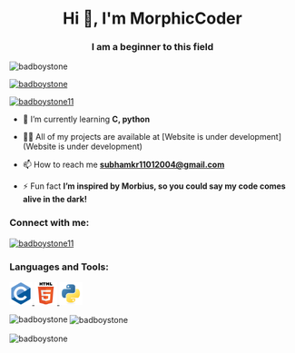 <h1 align="center">Hi 👋, I'm MorphicCoder</h1>
<h3 align="center">I am a beginner to this field</h3>

<p align="left"> <img src="https://komarev.com/ghpvc/?username=badboystone&label=Profile%20views&color=0e75b6&style=flat" alt="badboystone" /> </p>

<p align="left"> <a href="https://github.com/ryo-ma/github-profile-trophy"><img src="https://github-profile-trophy.vercel.app/?username=badboystone" alt="badboystone" /></a> </p>

<p align="left"> <a href="https://twitter.com/badboystone11" target="blank"><img src="https://img.shields.io/twitter/follow/badboystone11?logo=twitter&style=for-the-badge" alt="badboystone11" /></a> </p>

- 🌱 I’m currently learning **C, python**

- 👨‍💻 All of my projects are available at [Website is under development](Website is under development)

- 📫 How to reach me **subhamkr11012004@gmail.com**

- ⚡ Fun fact **I’m inspired by Morbius, so you could say my code comes alive in the dark!**

<h3 align="left">Connect with me:</h3>
<p align="left">
<a href="https://twitter.com/badboystone11" target="blank"><img align="center" src="https://raw.githubusercontent.com/rahuldkjain/github-profile-readme-generator/master/src/images/icons/Social/twitter.svg" alt="badboystone11" height="30" width="40" /></a>
</p>

<h3 align="left">Languages and Tools:</h3>
<p align="left"> <a href="https://www.cprogramming.com/" target="_blank" rel="noreferrer"> <img src="https://raw.githubusercontent.com/devicons/devicon/master/icons/c/c-original.svg" alt="c" width="40" height="40"/> </a> <a href="https://www.w3.org/html/" target="_blank" rel="noreferrer"> <img src="https://raw.githubusercontent.com/devicons/devicon/master/icons/html5/html5-original-wordmark.svg" alt="html5" width="40" height="40"/> </a> <a href="https://www.python.org" target="_blank" rel="noreferrer"> <img src="https://raw.githubusercontent.com/devicons/devicon/master/icons/python/python-original.svg" alt="python" width="40" height="40"/> </a> </p>

<p><img align="left" src="https://github-readme-stats.vercel.app/api/top-langs?username=badboystone&show_icons=true&locale=en&layout=compact" alt="badboystone" /></p>

<p>&nbsp;<img align="center" src="https://github-readme-stats.vercel.app/api?username=badboystone&show_icons=true&locale=en" alt="badboystone" /></p>

<p><img align="center" src="https://github-readme-streak-stats.herokuapp.com/?user=badboystone&" alt="badboystone" /></p>


<!--
**Badboystone/Badboystone** is a ✨ _special_ ✨ repository because its `README.md` (this file) appears on your GitHub profile.

Here are some ideas to get you started:

- 🔭 I’m currently working on ...
- 🌱 I’m currently learning ...
- 👯 I’m looking to collaborate on ...
- 🤔 I’m looking for help with ...
- 💬 Ask me about ...
- 📫 How to reach me: ...
- 😄 Pronouns: ...
- ⚡ Fun fact: ...
-->
